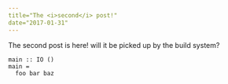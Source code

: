 ```yaml
---
title="The <i>second</i> post!"
date="2017-01-31"
---
```


The second post is here! will it be picked up by the build system?

```
main :: IO ()
main =
  foo bar baz
```
